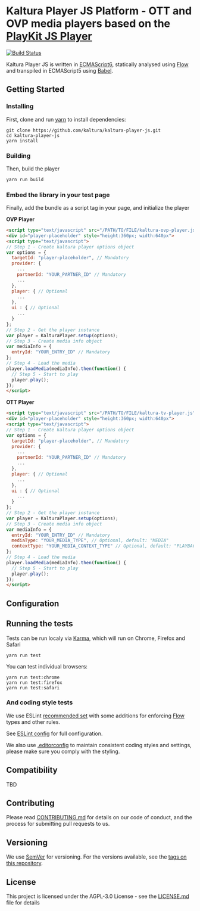 # Kaltura Player JS Platform - OTT and OVP media players based on the [PlayKit JS Player]

[![Build Status](https://travis-ci.org/kaltura/kaltura-player-js.svg?branch=master)](https://travis-ci.org/kaltura/kaltura-player-js)
 
Kaltura Player JS is written in [ECMAScript6], statically analysed using [Flow] and transpiled in ECMAScript5 using [Babel].

[Flow]: https://flow.org/
[ECMAScript6]: https://github.com/ericdouglas/ES6-Learning#articles--tutorials
[Babel]: https://babeljs.io
[Playkit JS Player]: https://github.com/kaltura/playkit-js

## Getting Started

### Installing

First, clone and run [yarn] to install dependencies:

[yarn]: https://yarnpkg.com/lang/en/

```
git clone https://github.com/kaltura/kaltura-player-js.git
cd kaltura-player-js
yarn install
```

### Building

Then, build the player

```javascript
yarn run build
```

### Embed the library in your test page

Finally, add the bundle as a script tag in your page, and initialize the player

**OVP Player**
```html
<script type="text/javascript" src="/PATH/TO/FILE/kaltura-ovp-player.js"></script>
<div id="player-placeholder" style="height:360px; width:640px">
<script type="text/javascript">
// Step 1 - Create kaltura player options object
var options = {
  targetId: "player-placeholder", // Mandatory
  provider: {
    ...
    partnerId: "YOUR_PARTNER_ID" // Mandatory
    ...
  },
  player: { // Optional
    ...
  },
  ui : { // Optional
    ...
  }
};
// Step 2 - Get the player instance
var player = KalturaPlayer.setup(options);
// Step 3 - Create media info object
var mediaInfo = {
  entryId: "YOUR_ENTRY_ID" // Mandatory
};
// Step 4 - Load the media
player.loadMedia(mediaInfo).then(function() {
  // Step 5 - Start to play 
  player.play();
});
</script>
```

**OTT Player**

```html
<script type="text/javascript" src="/PATH/TO/FILE/kaltura-tv-player.js"></script>
<div id="player-placeholder" style="height:360px; width:640px">
<script type="text/javascript">
// Step 1 - Create kaltura player options object
var options = {
  targetId: "player-placeholder", // Mandatory
  provider: {
    ...
    partnerId: "YOUR_PARTNER_ID" // Mandatory
    ...
  },
  player: { // Optional
    ...
  },
  ui : { // Optional
    ...
  }
};
// Step 2 - Get the player instance
var player = KalturaPlayer.setup(options);
// Step 3 - Create media info object
var mediaInfo = {
  entryId: "YOUR_ENTRY_ID" // Mandatory
  mediaType: "YOUR_MEDIA_TYPE", // Optional, default: "MEDIA"
  contextType: "YOUR_MEDIA_CONTEXT_TYPE" // Optional, default: "PLAYBACK"
};
// Step 4 - Load the media
player.loadMedia(mediaInfo).then(function() {
  // Step 5 - Start to play 
  player.play();
});
</script>
```

## Configuration

## Running the tests

Tests can be run localy via [Karma], which will run on Chrome, Firefox and Safari

[Karma]: https://karma-runner.github.io/1.0/index.html
```
yarn run test
```

You can test individual browsers:
```
yarn run test:chrome
yarn run test:firefox
yarn run test:safari
```

### And coding style tests

We use ESLint [recommended set](http://eslint.org/docs/rules/) with some additions for enforcing [Flow] types and other rules.

See [ESLint config](.eslintrc.json) for full configuration.

We also use [.editorconfig](.editorconfig) to maintain consistent coding styles and settings, please make sure you comply with the styling.


## Compatibility

TBD

## Contributing

Please read [CONTRIBUTING.md](https://gist.github.com/PurpleBooth/b24679402957c63ec426) for details on our code of conduct, and the process for submitting pull requests to us.

## Versioning

We use [SemVer](http://semver.org/) for versioning. For the versions available, see the [tags on this repository](https://github.com/kaltura/playkit-js-providers/tags). 

## License

This project is licensed under the AGPL-3.0 License - see the [LICENSE.md](LICENSE.md) file for details
